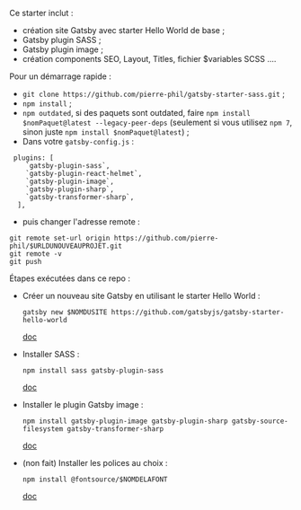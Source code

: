 Ce starter inclut :

- création site Gatsby avec starter Hello World de base ;
- Gatsby plugin SASS ;
- Gatsby plugin image ;
- création components SEO, Layout, Titles, fichier $variables SCSS ....

Pour un démarrage rapide :

- `git clone https://github.com/pierre-phil/gatsby-starter-sass.git` ;
- `npm install` ;
- `npm outdated`, si des paquets sont outdated, faire `npm install $nomPaquet@latest --legacy-peer-deps` (seulement si vous utilisez `npm 7`, sinon juste `npm install $nomPaquet@latest`) ;
- Dans votre `gatsby-config.js` :

```
 plugins: [
    `gatsby-plugin-sass`,
    `gatsby-plugin-react-helmet`,
    `gatsby-plugin-image`,
    `gatsby-plugin-sharp`,
    `gatsby-transformer-sharp`,
  ],
```
- puis changer l'adresse remote :

```
git remote set-url origin https://github.com/pierre-phil/$URLDUNOUVEAUPROJET.git
git remote -v
git push
```

Étapes exécutées dans ce repo :

- Créer un nouveau site Gatsby en utilisant le starter Hello World :

  `gatsby new $NOMDUSITE https://github.com/gatsbyjs/gatsby-starter-hello-world`

  [doc](https://www.gatsbyjs.com/docs/tutorial/part-zero/)

- Installer SASS :

  `npm install sass gatsby-plugin-sass`

  [doc](https://www.gatsbyjs.com/docs/how-to/styling/sass/)

- Installer le plugin Gatsby image :

  `npm install gatsby-plugin-image gatsby-plugin-sharp gatsby-source-filesystem gatsby-transformer-sharp`

  [doc](https://www.gatsbyjs.com/docs/how-to/images-and-media/using-gatsby-plugin-image/)

- (non fait) Installer les polices au choix :

  `npm install @fontsource/$NOMDELAFONT`

  [doc](https://github.com/fontsource/fontsource/tree/master/packages)

